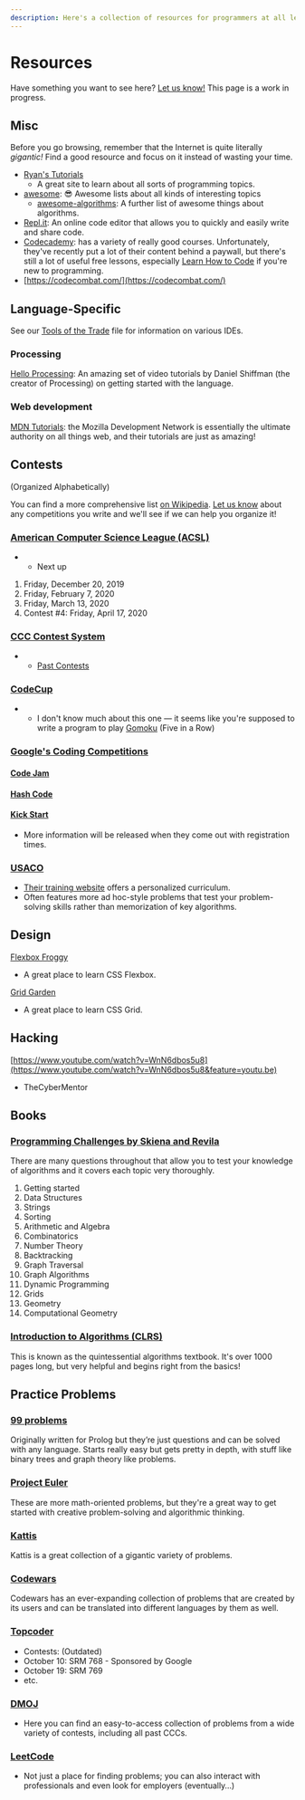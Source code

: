 ```yaml
---
description: Here's a collection of resources for programmers at all levels.
---
```


# Resources

Have something you want to see here? [Let us know!](mailto:a.cai6@share.epsb.ca) This page is a work in progress.

## Misc

Before you go browsing, remember that the Internet is quite literally _gigantic!_ Find a good resource and focus on it instead of wasting your time.

* [Ryan's Tutorials](https://ryanstutorials.net/)
  * A great site to learn about all sorts of programming topics.
* [awesome](https://github.com/sindresorhus/awesome): 😎 Awesome lists about all kinds of interesting topics
  * [awesome-algorithms](https://github.com/tayllan/awesome-algorithms): A further list of awesome things about algorithms.
* [Repl.it](https://repl.it/): An online code editor that allows you to quickly and easily write and share code.
* [Codecademy](https://www.codecademy.com/): has a variety of really good courses. Unfortunately, they've recently put a lot of their content behind a paywall, but there's still a lot of useful free lessons, especially [Learn How to Code](https://www.codecademy.com/learn/learn-how-to-code) if you're new to programming.
* [https://codecombat.com/](https://codecombat.com/)

## Language-Specific

See our [Tools of the Trade](https://docs.google.com/document/d/10lPVhpyD0kqjodi21XNZE314M5Xc3TOms6DYMfglyEI/edit?usp=sharing) file for information on various IDEs.

### Processing

[Hello Processing](https://hello.processing.org/): An amazing set of video tutorials by Daniel Shiffman \(the creator of Processing\) on getting started with the language.

### Web development

[MDN Tutorials](https://developer.mozilla.org/en-US/docs/Web/Tutorials): the Mozilla Development Network is essentially the ultimate authority on all things web, and their tutorials are just as amazing!

## Contests

\(Organized Alphabetically\)

You can find a more comprehensive list [on Wikipedia](https://en.wikipedia.org/wiki/Competitive_programming). [Let us know](mailto:a.cai6@share.epsb.ca) about any competitions you write and we'll see if we can help you organize it!

### [American Computer Science League \(ACSL\)](https://www.acsl.org/)

* * Next up

1. Friday, December 20, 2019​
2. Friday, February 7, 2020
3. Friday, March 13, 2020
4. Contest \#4: Friday, April 17, 2020

### [CCC Contest System](https://cccgrader.com/)

* * [Past Contests](https://cemc.uwaterloo.ca/contests/past_contests.html#ccc)

### [CodeCup](https://www.codecup.nl/intro.php)

* * I don't know much about this one — it seems like you're supposed to write a program to play [Gomoku](https://en.wikipedia.org/wiki/Gomoku) \(Five in a Row\)

### [Google's Coding Competitions](https://codingcompetitions.withgoogle.com/)

#### [Code Jam](https://codingcompetitions.withgoogle.com/codejam)

#### [Hash Code](https://codingcompetitions.withgoogle.com/hashcode)

#### [Kick Start](https://codingcompetitions.withgoogle.com/kickstart)

* More information will be released when they come out with registration times.

### [USACO](http://www.usaco.org/index.php?page=instructions)

* [Their training website](https://train.usaco.org/usacogate) offers a personalized curriculum.
* Often features more ad hoc-style problems that test your problem-solving skills rather than memorization of key algorithms.

## Design

[Flexbox Froggy](https://flexboxfroggy.com/)

* A great place to learn CSS Flexbox.

[Grid Garden](https://cssgridgarden.com/)

* A great place to learn CSS Grid.

## Hacking

[https://www.youtube.com/watch?v=WnN6dbos5u8](https://www.youtube.com/watch?v=WnN6dbos5u8&feature=youtu.be)

* TheCyberMentor

## Books

### [Programming Challenges by Skiena and Revila](http://acm.cs.buap.mx/downloads/Programming_Challenges.pdf)

There are many questions throughout that allow you to test your knowledge of algorithms and it covers each topic very thoroughly.

1. Getting started
2. Data Structures
3. Strings
4. Sorting
5. Arithmetic and Algebra
6. Combinatorics
7. Number Theory
8. Backtracking
9. Graph Traversal
10. Graph Algorithms
11. Dynamic Programming
12. Grids
13. Geometry
14. Computational Geometry

### [Introduction to Algorithms \(CLRS\)](https://ms.sapientia.ro/~kasa/Algorithms_3rd.pdf)

This is known as the quintessential algorithms textbook. It's over 1000 pages long, but very helpful and begins right from the basics!

## Practice Problems

### [99 problems](http://www.ic.unicamp.br/~meidanis/courses/mc336/2009s2/prolog/problemas/)

Originally written for Prolog but they’re just questions and can be solved with any language. Starts really easy but gets pretty in depth, with stuff like binary trees and graph theory like problems.

### [Project Euler](https://projecteuler.net/)

These are more math-oriented problems, but they're a great way to get started with creative problem-solving and algorithmic thinking.

### [Kattis](https://open.kattis.com/)

Kattis is a great collection of a gigantic variety of problems.

### [Codewars](https://www.codewars.com/)

Codewars has an ever-expanding collection of problems that are created by its users and can be translated into different languages by them as well.

### [Topcoder](https://www.topcoder.com/community/competitive-programming/)

* Contests: \(Outdated\)
* October 10: SRM 768 - Sponsored by Google
* October 19: SRM 769
* etc.

### [DMOJ](https://dmoj.ca/)

* Here you can find an easy-to-access collection of problems from a wide variety of contests, including all past CCCs.

### [LeetCode](https://leetcode.com/)

* Not just a place for finding problems; you can also interact with professionals and even look for employers \(eventually…\)
